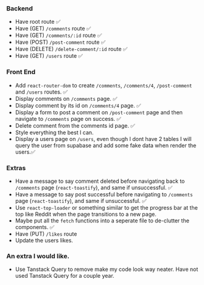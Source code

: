 ### Backend

- Have root route ✅
- Have (GET) `/comments` route ✅
- Have (GET) `/comments/:id` route ✅
- Have (POST) `/post-comment` route ✅
- Have (DELETE) `/delete-comment/:id` route ✅
- Have (GET) `/users` route ✅

### Front End

- Add `react-router-dom` to create `/comments`, `/comments/4`, `/post-comment` and `/users` routes. ✅
- Display comments on `/comments` page. ✅
- Display comment by its id on `/comments/4` page. ✅
- Display a form to post a comment on `/post-comment` page and then navigate to `/comments` page on success. ✅
- Delete comment from the comments id page. ✅
- Style everything the best I can.
- Display a users page on `/users`, even though I dont have 2 tables I will query the user from supabase and add some fake data when render the users.✅

### Extras

- Have a message to say comment deleted before navigating back to `/comments` page (`react-toastify`), and same if unsuccessful. ✅
- Have a message to say post successful before navigating to `/comments` page (`react-toastify`), and same if unsuccessful. ✅
- Use `react-top-loader` or something similar to get the progress bar at the top like Reddit when the page transitions to a new page.
- Maybe put all the `fetch` functions into a seperate file to de-clutter the components. ✅
- Have (PUT) `/likes` route
- Update the users likes.

### An extra I would like.

- Use Tanstack Query to remove make my code look way neater. Have not used Tanstack Query for a couple year.
